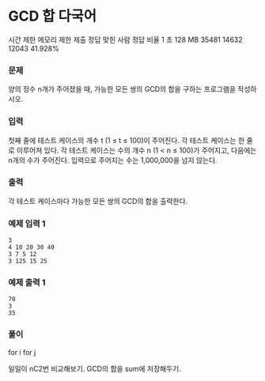 # GCD 합 다국어
시간 제한	메모리 제한	제출	정답	맞힌 사람	정답 비율
1 초	128 MB	35481	14632	12043	41.928%
### 문제
양의 정수 n개가 주어졌을 때, 가능한 모든 쌍의 GCD의 합을 구하는 프로그램을 작성하시오.

### 입력
첫째 줄에 테스트 케이스의 개수 t (1 ≤ t ≤ 100)이 주어진다. 각 테스트 케이스는 한 줄로 이루어져 있다. 각 테스트 케이스는 수의 개수 n (1 < n ≤ 100)가 주어지고, 다음에는 n개의 수가 주어진다. 입력으로 주어지는 수는 1,000,000을 넘지 않는다.

### 출력
각 테스트 케이스마다 가능한 모든 쌍의 GCD의 합을 출력한다.


### 예제 입력 1 
```
3
4 10 20 30 40
3 7 5 12
3 125 15 25
```
### 예제 출력 1 
```
70
3
35
```

### 풀이

for i
	for j

일일이 nC2번 비교해보기.
GCD의 합을 sum에 저장해두기.